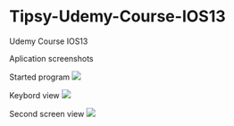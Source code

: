 # Tipsy-Udemy-Course-IOS13
Udemy Course IOS13

Aplication screenshots

Started program
![][scr1]

[scr1]: Scr_1.png

 Keybord view
![][scr2]

[scr2]: Scr_2.png

Second screen view
![][scr3]

[scr3]: Scr_3.png
